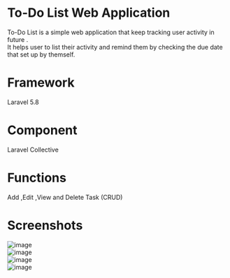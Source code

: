 # To-Do List Web Application
To-Do List is a simple web application that keep tracking user activity in future . <br>
It helps user to list their activity and remind them by checking the due date that set up by themself. <br>

# Framework
Laravel 5.8

# Component
Laravel Collective

# Functions
Add ,Edit ,View and Delete Task (CRUD)

# Screenshots

![image](https://i.imgur.com/R2cNGbG.png) <br>
![image](https://i.imgur.com/GBHa1tJ.png) <br>
![image](https://i.imgur.com/5Ygf9Q1.png) <br>
![image](https://i.imgur.com/Zz0ObBY.png) <br>
